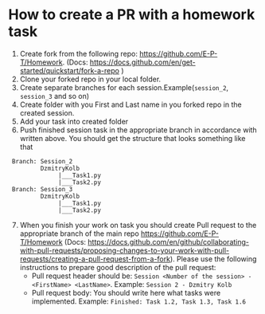 # How to create a PR with a homework task

1. Create fork from the following repo: https://github.com/E-P-T/Homework. (Docs: https://docs.github.com/en/get-started/quickstart/fork-a-repo )
2. Clone your forked repo in your local folder.
3. Create separate branches for each session.Example(`session_2`, `session_3` and so on)
4. Create folder with you First and Last name in you forked repo in the created session.
5. Add your task into created folder
6. Push finished session task in the appropriate branch in accordance with written above.
 You should get the structure that looks something like that

```
 Branch: Session_2
         DzmitryKolb
              |___Task1.py
              |___Task2.py
 Branch: Session_3
         DzmitryKolb
              |___Task1.py
              |___Task2.py
```

7. When you finish your work on task you should create Pull request to the appropriate branch of the main repo https://github.com/E-P-T/Homework (Docs: https://docs.github.com/en/github/collaborating-with-pull-requests/proposing-changes-to-your-work-with-pull-requests/creating-a-pull-request-from-a-fork).
Please use the following instructions to prepare good description of the pull request:
    - Pull request header should be: `Session <Number of the session> - <FirstName> <LastName>`.
      Example: `Session 2 - Dzmitry Kolb`
    - Pull request body: You should write here what tasks were implemented.
      Example: `Finished: Task 1.2, Task 1.3, Task 1.6`
